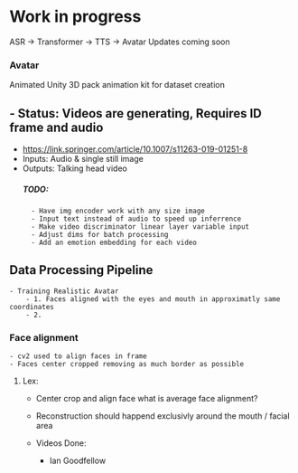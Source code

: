 # Work in progress
ASR -> Transformer -> TTS -> Avatar
Updates coming soon

### Avatar

Animated Unity 3D pack animation kit for dataset creation


## - Status: Videos are generating, Requires ID frame and audio
- https://link.springer.com/article/10.1007/s11263-019-01251-8
- Inputs: Audio & single still image 
- Outputs: Talking head video
    ##### TODO:
        - Have img encoder work with any size image
        - Input text instead of audio to speed up inferrence
        - Make video discriminator linear layer variable input
        - Adjust dims for batch processing
        - Add an emotion embedding for each video

## Data Processing Pipeline
    - Training Realistic Avatar
        - 1. Faces aligned with the eyes and mouth in approximatly same coordinates
        - 2. 
### Face alignment
    - cv2 used to align faces in frame
    - Faces center cropped removing as much border as possible


<!-- Next -->
1. Lex:
    - Center crop and align face what is average face alignment?
    - Reconstruction should happend exclusivly around the mouth / facial area
    
    - Videos Done:
        - Ian Goodfellow
